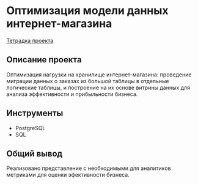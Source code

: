 # Оптимизация модели данных интернет-магазина
[Тетрадка проекта](https://github.com/wistfulbeaver/Portfolio/blob/main/model%20Optimization%20of%20data%20storage/project_1.ipynb)
## Описание проекта
Оптимизация нагрузки на хранилище интернет-магазина: проведение миграции данных о заказах из большой таблицы в отдельные логические таблицы, и построение на их основе витрины данных для анализа эффективности и прибыльности бизнеса.
## Инструменты
- PostgreSQL 
- SQL
## Общий вывод
Реализовано представление с необходимыми для аналитиков метриками для оценки эфективности бизнеса.
